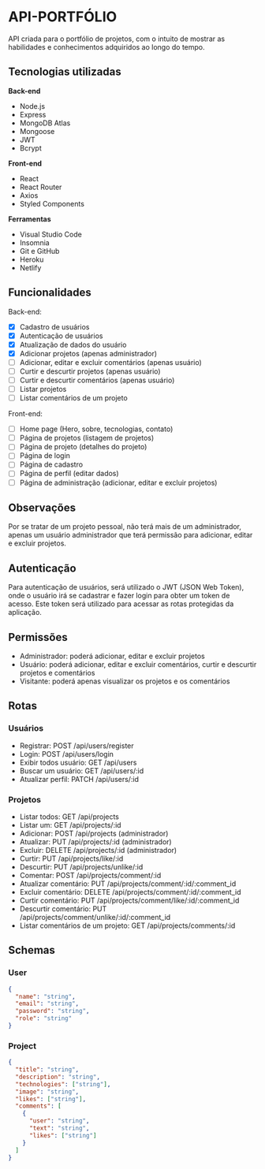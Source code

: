 # API-PORTFÓLIO
API criada para o portfólio de projetos, com o intuito de mostrar as habilidades e conhecimentos adquiridos ao longo do tempo.

## Tecnologias utilizadas

**Back-end**
- Node.js
- Express
- MongoDB Atlas
- Mongoose
- JWT
- Bcrypt

**Front-end**
- React
- React Router
- Axios
- Styled Components

**Ferramentas**
- Visual Studio Code
- Insomnia
- Git e GitHub
- Heroku
- Netlify

## Funcionalidades

Back-end:
- [x] Cadastro de usuários
- [x] Autenticação de usuários
- [x] Atualização de dados do usuário
- [x] Adicionar projetos (apenas administrador)
- [ ] Adicionar, editar e excluir comentários (apenas usuário)
- [ ] Curtir e descurtir projetos (apenas usuário)
- [ ] Curtir e descurtir comentários (apenas usuário)
- [ ] Listar projetos
- [ ] Listar comentários de um projeto

Front-end:
- [ ] Home page (Hero, sobre, tecnologias, contato)
- [ ] Página de projetos (listagem de projetos)
- [ ] Página de projeto (detalhes do projeto)
- [ ] Página de login
- [ ] Página de cadastro
- [ ] Página de perfil (editar dados)
- [ ] Página de administração (adicionar, editar e excluir projetos)

## Observações

Por se tratar de um projeto pessoal, não terá mais de um administrador, apenas um usuário administrador que terá permissão para adicionar, editar e excluir projetos.

## Autenticação

Para autenticação de usuários, será utilizado o JWT (JSON Web Token), onde o usuário irá se cadastrar e fazer login para obter um token de acesso. Este token será utilizado para acessar as rotas protegidas da aplicação.

## Permissões

- Administrador: poderá adicionar, editar e excluir projetos
- Usuário: poderá adicionar, editar e excluir comentários, curtir e descurtir projetos e comentários
- Visitante: poderá apenas visualizar os projetos e os comentários

## Rotas
### Usuários
- Registrar: POST /api/users/register
- Login: POST /api/users/login
- Exibir todos usuário: GET /api/users
- Buscar um usuário: GET /api/users/:id
- Atualizar perfil: PATCH /api/users/:id

### Projetos
- Listar todos: GET /api/projects
- Listar um: GET /api/projects/:id
- Adicionar: POST /api/projects (administrador)
- Atualizar: PUT /api/projects/:id (administrador)
- Excluir: DELETE /api/projects/:id (administrador)
- Curtir: PUT /api/projects/like/:id
- Descurtir: PUT /api/projects/unlike/:id
- Comentar: POST /api/projects/comment/:id
- Atualizar comentário: PUT /api/projects/comment/:id/:comment_id
- Excluir comentário: DELETE /api/projects/comment/:id/:comment_id
- Curtir comentário: PUT /api/projects/comment/like/:id/:comment_id
- Descurtir comentário: PUT /api/projects/comment/unlike/:id/:comment_id
- Listar comentários de um projeto: GET /api/projects/comments/:id

## Schemas

### User
```json
{
  "name": "string",
  "email": "string",
  "password": "string",
  "role": "string"
}
```

### Project
```json
{
  "title": "string",
  "description": "string",
  "technologies": ["string"],
  "image": "string",
  "likes": ["string"],
  "comments": [
    {
      "user": "string",
      "text": "string",
      "likes": ["string"]
    }
  ]
}
```